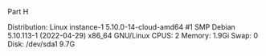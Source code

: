 

Part H

Distribution: Linux instance-1 5.10.0-14-cloud-amd64 #1 SMP Debian 5.10.113-1 (2022-04-29) x86_64 GNU/Linux
CPUS: 2
Memory: 1.9Gi
Swap: 0
Disk: /dev/sda1       9.7G

